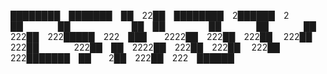 <p>
  
 ████████ ███████ ██ 22██ ████████ 2██████ 2
    ██    ██       ██ ██     ██    ██    ██ 
 222██ 222█████ 222 ███  2222██ 222██ 222██ 
 222██ 222██    222██ ██ 2222██ 222██ 222██ 
 222██ 222███████ ██  2██ 222██ 222 ██████  
                                                                                                                                                                     
</p>
